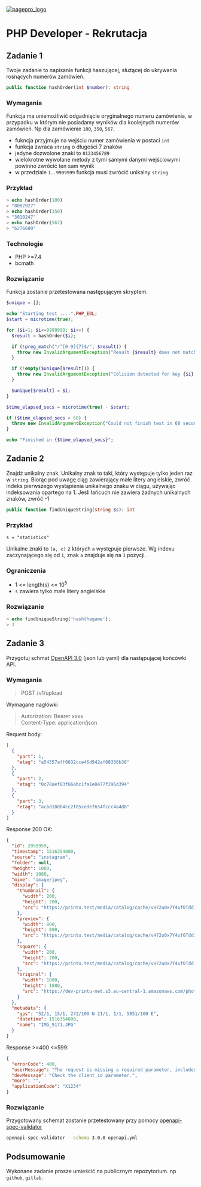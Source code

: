 [![pagepro_logo](https://avatars.githubusercontent.com/u/15818995?s=96&v=4)](https://printu.pl/)

# PHP Developer - Rekrutacja

## Zadanie 1
Twoje zadanie to napisanie funkcji haszującej, służącej do ukrywania rosnących numerów zamówień. 

```php
public function hashOrder(int $number): string
```

### Wymagania
Funkcja ma uniemożliwić odgadnięcie oryginalnego numeru zamówienia, w przypadku w którym nie posiadamy wyników dla koolejnych numerów zamówień. Np dla zamówienie `100`, `350`, `567`.

 - fukncja przyjmuje na wejściu numer zamówienia w postaci `int`
 - funkcja zwraca `string` o długości 7 znaków
 - jedyne dozwolone znaki to `0123456789`
 - wielokrotne wywołane metody z tymi samymi danymi wejściowymi powinno zwrócić ten sam wynik
 - w przedziale `1..9999999` funkcja musi zwrócić unikalny `string`

### Przykład

```php
> echo hashOrder(100)
> "8002927"
> echo hashOrder(350)
> "3010247"
> echo hashOrder(567)
> "6276600"
```

### Technologie
 - PHP >=7.4
 - bcmath

### Rozwiązanie

Funkcja zostanie przetestowana następującym skryptem.

```php
$unique = [];

echo "Starting test ....".PHP_EOL;
$start = microtime(true);

for ($i=1; $i<=9999999; $i++) {
  $result = hashOrder($i);

  if (!preg_match("/^[0-9]{7}$/", $result)) {
    throw new InvalidArgumentException("Result {$result} does not match regex");
  }

  if (!empty($unique[$result])) {
    throw new InvalidArgumentException("Colision detected for key {$i}:{$unique[$result]} and result {$result}");
  }

  $unique[$result] = $i;
}

$time_elapsed_secs = microtime(true) - $start;

if ($time_elapsed_secs > 60) {
  throw new InvalidArgumentException("Could not finish test in 60 seconds");
}

echo "Finished in {$time_elapsed_secs}";
```

## Zadanie 2
Znajdź unikalny znak. Unikalny znak to taki, który występuje tylko jeden raz w `string`. Biorąc pod uwagę ciąg zawierający małe litery angielskie, zwróć indeks pierwszego wystąpienia unikalnego znaku w ciągu, używając indeksowania opartego na 1. Jeśli łańcuch nie zawiera żadnych unikalnych znaków, zwróć -1

```php
public function findUniqueString(string $s): int
```

### Przykład 
`s = "statistics"`

Unikalne znaki to `[a, c]` z których `a` występuje pierwsze. Wg indexu zaczynającego się od `1`, znak `a` znajduje się na `3` pozycji.

### Ograniczenia
 - 1 <= length(s) <= 10<sup>5</sup>
 - `s` zawiera tylko małe litery angielskie


### Rozwiązanie

```php
> echo findUniqueString('hashthegame');
> 3
```

## Zadanie 3
Przygotuj schmat [OpenAPI 3.0](https://swagger.io/specification/) (json lub yaml) dla następującej końcówki API. 

### Wymagania

> POST /v1/upload

Wymagane nagłówki
> Autorization: Bearer xxxx  
> Content-Type: application/json  
>
Request body:
```json
[
  {
    "part": 1,
    "etag": "a54357aff0632cce46d942af68356b38"
  },
  {
    "part": 2,
    "etag": "0c78aef83f66abc1fa1e8477f296d394"
  },
  {
    "part": 3,
    "etag": "acbd18db4cc2f85cedef654fccc4a4d8"
  }
]
```

Response 200 OK:
```json
{
  "id": 2058959,
  "timestamp": 1516354800,
  "source": "instagram",
  "folder": null,
  "height": 1080,
  "width": 1080,
  "mime": "image/jpeg",
  "display": {
    "thumbnail": {
      "width": 200,
      "height": 200,
      "src": "https://printu.test/media/catalog/cache/vH72u0x7Y4uf0Tdd1j%252F34EFgAluLOcapxlHI0rcqWYDEZi8ph6XztIGW4VGE1cuYIyIE/image.jpg"
    },
    "preview": {
      "width": 800,
      "height": 800,
      "src": "https://printu.test/media/catalog/cache/vH72u0x7Y4uf0Tdd1j%252F34EFgAluLOcapxlHI0rcqWYDEZi8ph6XztIsI%252BRE60RFRtAsn/image.jpg"
    },
    "square": {
      "width": 200,
      "height": 200,
      "src": "https://printu.test/media/catalog/cache/vH72u0x7Y4uf0Tdd1j%252F34EFgAluLOcapxlHI0rcqWYDEZi8ph6XztIsI%252BRE60RFRtAsn/image.jpg"
    },
    "original": {
      "width": 1080,
      "height": 1080,
      "src": "https://dev-printu-net.s3.eu-central-1.amazonaws.com/photobook/12/7/0/2058959.jpg?X-Amz-Content-Sha256=UNSIGNED-PAYLOAD&X-Amz-Algorithm=AWS4-HMAC-SHA256&X-Amz-Credential=AKIAILKHTK5ZOAVQB23Q%2F20180209%2Feu-central-1%2Fs3%2Faws4_request&X-Amz-Date=20180209T092316Z&X-Amz-SignedHeaders=host&X-Amz-Expires=518400&X-Amz-Signature=cc95d836e2235992e1948add1bc8f5cdb35d39dc974f8cfa23efd9895db32d38"
    }
  },
  "metadata": {
    "gps": "52/1, 15/1, 272/100 N 21/1, 1/1, 5851/100 E",
    "datetime": 1516354800,
    "name": "IMG_9171.JPG"
  }
}
```

Response >=400 <=599:
```json
{
  "errorCode": 400,
  "userMessage": "The request is missing a required parameter, includes an invalid parameter value, includes a parameter more than once, or is otherwise malformed.",
  "devMessage": "Check the client_id parameter.",
  "more": "",
  "applicationCode": "X1234"
}
```

### Rozwiązanie

Przygotowany schemat zostanie przetestowany przy pomocy [openapi-spec-validator](https://github.com/python-openapi/openapi-spec-validator)

```bash
openapi-spec-validator --schema 3.0.0 openapi.yml
```


## Podsumowanie

Wykonane zadanie prosze umieścić na publicznym repozytorium. np `github`, `gitlab`.